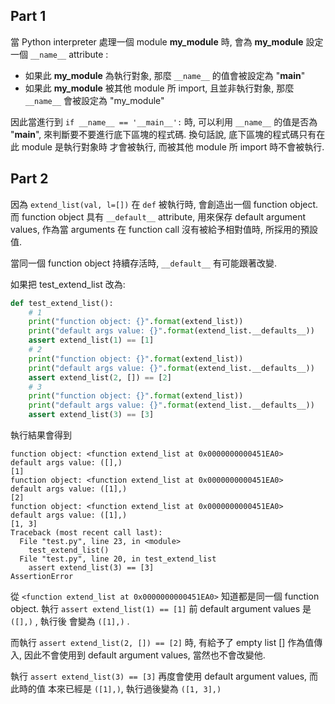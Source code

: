 ## Part 1

當 Python interpreter 處理一個 module **my_module** 時, 會為 **my_module** 設定一個
`__name__` attribute :

* 如果此 **my_module** 為執行對象, 那麼 `__name__` 的值會被設定為 "__main__"
* 如果此 **my_module** 被其他 module 所 import, 且並非執行對象, 那麼 `__name__`
  會被設定為 "my_module"

因此當進行到 `if __name__ == '__main__':` 時, 可以利用 `__name__` 的值是否為 "__main__",
來判斷要不要進行底下區塊的程式碼. 換句話說, 底下區塊的程式碼只有在此 module 是執行對象時
才會被執行, 而被其他 module 所 import 時不會被執行.

## Part 2

因為 `extend_list(val, l=[])` 在 `def` 被執行時, 會創造出一個 function object. 
而 function object 具有 `__default__` attribute, 用來保存 default argument values,
作為當 arguments 在 function call 沒有被給予相對值時, 所採用的預設值.

當同一個 function object 持續存活時, `__default__` 有可能跟著改變.

如果把 test_extend_list 改為:
```python
def test_extend_list():
    # 1
    print("function object: {}".format(extend_list))
    print("default args value: {}".format(extend_list.__defaults__))
    assert extend_list(1) == [1]
    # 2
    print("function object: {}".format(extend_list))
    print("default args value: {}".format(extend_list.__defaults__))
    assert extend_list(2, []) == [2]
    # 3
    print("function object: {}".format(extend_list))
    print("default args value: {}".format(extend_list.__defaults__))
    assert extend_list(3) == [3]
```
執行結果會得到
```
function object: <function extend_list at 0x0000000000451EA0>
default args value: ([],)
[1]
function object: <function extend_list at 0x0000000000451EA0>
default args value: ([1],)
[2]
function object: <function extend_list at 0x0000000000451EA0>
default args value: ([1],)
[1, 3]
Traceback (most recent call last):
  File "test.py", line 23, in <module>
    test_extend_list()
  File "test.py", line 20, in test_extend_list
    assert extend_list(3) == [3]
AssertionError
```
從 `<function extend_list at 0x0000000000451EA0>` 知道都是同一個 function object. 
執行 `assert extend_list(1) == [1]` 前 default argument values 是 `([],)` , 執行後
會變為 `([1],)` . 

而執行 `assert extend_list(2, []) == [2]` 時, 有給予了 empty list [] 作為值傳入, 
因此不會使用到 default argument values, 當然也不會改變他.

執行 `assert extend_list(3) == [3]` 再度會使用 default argument values, 而此時的值
本來已經是 `([1],)`, 執行過後變為 `([1, 3],)`
